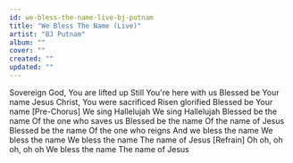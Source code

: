 ```yaml
---
id: we-bless-the-name-live-bj-putnam
title: "We Bless The Name (Live)"
artist: "BJ Putnam"
album: ""
cover: ""
created: ""
updated: ""
---
```


Sovereign God, You are lifted up
Still You're here with us
Blessed be Your name
Jesus Christ, You were sacrificed
Risen glorified
Blessed be Your name
[Pre-Chorus]
We sing Hallelujah
We sing Hallelujah
Blessed be the name
Of the one who saves us
Blessed be the name
Of the name of Jesus
Blessed be the name
Of the one who reigns
And we bless the name
We bless the name
We bless the name
The name of Jesus
[Refrain]
Oh oh, oh oh, oh oh
We bless the name
The name of Jesus